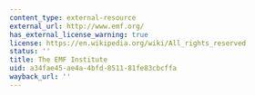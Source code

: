 ```yaml
---
content_type: external-resource
external_url: http://www.emf.org/
has_external_license_warning: true
license: https://en.wikipedia.org/wiki/All_rights_reserved
status: ''
title: The EMF Institute
uid: a34fae45-ae4a-4bfd-8511-81fe83cbcffa
wayback_url: ''
---
```

